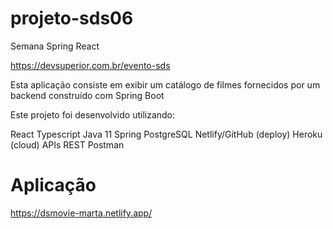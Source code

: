 # projeto-sds06

Semana Spring React

https://devsuperior.com.br/evento-sds

Esta aplicação consiste em exibir um catálogo de filmes fornecidos por um backend construído com Spring Boot

Este projeto foi desenvolvido utilizando:

React
Typescript
Java 11
Spring
PostgreSQL
Netlify/GitHub (deploy)
Heroku (cloud)
APIs REST
Postman

# Aplicação

https://dsmovie-marta.netlify.app/

